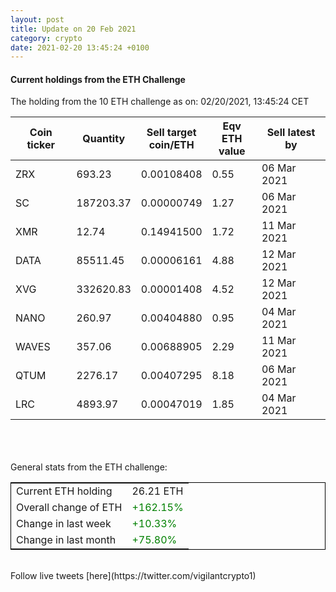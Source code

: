 ```yaml
---
layout: post
title: Update on 20 Feb 2021
category: crypto
date: 2021-02-20 13:45:24 +0100
---
```

<!-- Global site tag (gtag.js) - Google Analytics -->
<script async src="https://www.googletagmanager.com/gtag/js?id=UA-103831149-5"></script>
<script>
  window.dataLayer = window.dataLayer || [];
  function gtag(){dataLayer.push(arguments);}
  gtag('js', new Date());

  gtag('config', 'UA-103831149-5');
</script>


#### Current holdings from the ETH Challenge

The holding from the 10 ETH challenge as on: 02/20/2021, 13:45:24 CET

|Coin ticker|Quantity|Sell target<br>coin/ETH|Eqv ETH<br>value|Sell latest by|
|-----------|--------|-----------|-----------|--------------|
ZRX|693.23|  0.00108408|0.55|06 Mar 2021|
SC|187203.37|  0.00000749|1.27|06 Mar 2021|
XMR|12.74|  0.14941500|1.72|11 Mar 2021|
DATA|85511.45|  0.00006161|4.88|12 Mar 2021|
XVG|332620.83|  0.00001408|4.52|12 Mar 2021|
NANO|260.97|  0.00404880|0.95|04 Mar 2021|
WAVES|357.06|  0.00688905|2.29|11 Mar 2021|
QTUM|2276.17|  0.00407295|8.18|06 Mar 2021|
LRC|4893.97|  0.00047019|1.85|04 Mar 2021|

<br>
<br>
<br>
General stats from the ETH challenge:

<table style="border:1px solid black;margin-left:auto;margin-right:auto;">
	<tbody>
	<tr>
		<td>Current ETH holding</td>
		<td>     26.21 ETH</td>
	</tr>
	<tr>
		<td>Overall change of ETH</td>
		<td><font color="green">+162.15%</font></td>
	</tr>
	<tr>
		<td>Change in last week</td>
		<td><font color="green">+10.33%</font></td>
	</tr>
	<tr>
		<td>Change in last month</td>
		<td><font color="green">+75.80%</font></td>
	</tr>
	</tbody>
</table>

<br>
Follow live tweets [here](https://twitter.com/vigilantcrypto1)
<br>
<br>